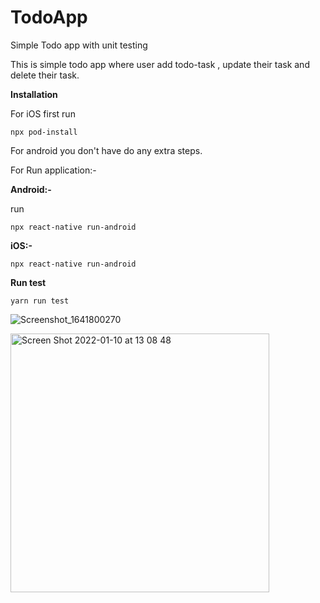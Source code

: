 # TodoApp
Simple Todo app with unit testing

This is simple todo app where user add todo-task , update their task and delete their task.

**Installation**

For iOS first run

```
npx pod-install
```

For android you don't have do any extra steps.

For Run application:-

**Android:-**

run 
```
npx react-native run-android
```

**iOS:-**
```
npx react-native run-android
```


**Run test**

```
yarn run test
```
![Screenshot_1641800270](https://user-images.githubusercontent.com/68578227/148731870-8a274497-600a-472e-8794-d8e4663d1605.png)



<img width="414" alt="Screen Shot 2022-01-10 at 13 08 48" src="https://user-images.githubusercontent.com/68578227/148731893-54dcb163-6ac5-4738-be27-bdcc78239234.png">

